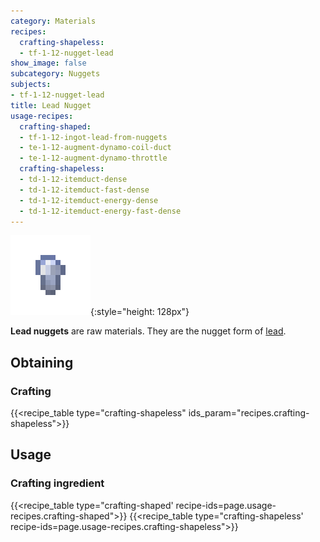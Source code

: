 ```yaml
---
category: Materials
recipes:
  crafting-shapeless:
  - tf-1-12-nugget-lead
show_image: false
subcategory: Nuggets
subjects:
- tf-1-12-nugget-lead
title: Lead Nugget
usage-recipes:
  crafting-shaped:
  - tf-1-12-ingot-lead-from-nuggets
  - te-1-12-augment-dynamo-coil-duct
  - te-1-12-augment-dynamo-throttle
  crafting-shapeless:
  - td-1-12-itemduct-dense
  - td-1-12-itemduct-fast-dense
  - td-1-12-itemduct-energy-dense
  - td-1-12-itemduct-energy-fast-dense
---
```


![Lead nugget](/assets/images/docs/1.12/thermal-foundation/nugget-lead.png){:style="height: 128px"}


**Lead nuggets** are raw materials. They are the nugget form of
[lead](../lead-ingot/).


Obtaining
---------

### Crafting
{{<recipe_table type="crafting-shapeless" ids_param="recipes.crafting-shapeless">}}


Usage
-----

### Crafting ingredient
{{<recipe_table type="crafting-shaped' recipe-ids=page.usage-recipes.crafting-shaped">}}
{{<recipe_table type="crafting-shapeless' recipe-ids=page.usage-recipes.crafting-shapeless">}}
